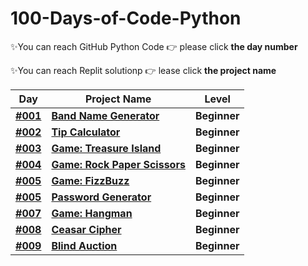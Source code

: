 # 100-Days-of-Code-Python

✨You can reach GitHub Python Code  👉 please click **the day number**

✨You can reach Replit solutionp  👉 lease click **the project name**

| Day | Project Name  | Level |
|---| ----- | ---------- |
|**[#001](https://github.com/fly-pixie/100-Days-of-Code-Python/blob/main/Day%20%2301%20/band_name_generator.py)**| **[Band Name Generator](https://replit.com/@fly-pixie/Day-1band-name-generator?v=1)** | **Beginner** |
|**[#002](https://github.com/fly-pixie/100-Days-of-Code-Python/blob/main/Day%20%2302%20/tip_calculator.py)**| **[Tip Calculator](https://replit.com/@fly-pixie/Tip-Calculator-by-Fly?v=1)** | **Beginner** |
|**[#003](https://github.com/fly-pixie/100-Days-of-Code-Python/blob/main/Day%20%2303/game_treasure_island.py)**| **[Game: Treasure Island](https://replit.com/@fly-pixie/Treasure-island-by-Fly?v=1)** | **Beginner** |
|**[#004](https://github.com/fly-pixie/100-Days-of-Code-Python/blob/main/Day%20%2304%20/rock_paper_scissors.py)**| **[Game: Rock Paper Scissors](https://replit.com/@fly-pixie/Gamerock-paper-scissors-by-fly?v=1)** | **Beginner** |
|**[#005](https://github.com/fly-pixie/100-Days-of-Code-Python/blob/main/Day%20%2305%20/fizz_buzz.py)**| **[Game: FizzBuzz](https://replit.com/@fly-pixie/Day5TheFizzBuzz?v=1)** | **Beginner** |
|**[#005](https://github.com/fly-pixie/100-Days-of-Code-Python/blob/main/Day%20%2305%20/password_generator.py)**| **[Password Generator](https://replit.com/@fly-pixie/password-generator-start?v=1)** | **Beginner** |
|**[#007](https://github.com/fly-pixie/100-Days-of-Code-Python/blob/main/Day%20%2307/hangman.py)**| **[Game: Hangman](https://replit.com/@fly-pixie/Day-7-HangmanFly?v=1)** | **Beginner** |
|**[#008](https://github.com/fly-pixie/100-Days-of-Code-Python/blob/main/Day%20%2308/ceaser_cipher.py)**| **[Ceasar Cipher](https://replit.com/@fly-pixie/Day-8-Ceaser-Cipher-by-fly?v=1)** | **Beginner** |
|**[#009](https://github.com/fly-pixie/100-Days-of-Code-Python/blob/main/Day%20%2309/blind_auction.py)**| **[Blind Auction](https://replit.com/@fly-pixie/blind-auction-fly?v=1)** | **Beginner** |